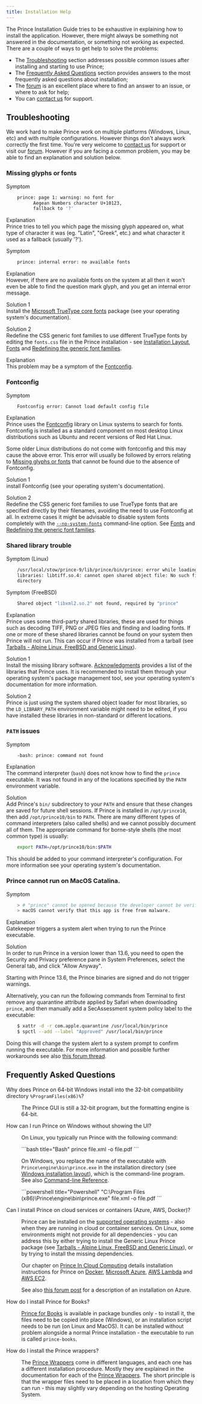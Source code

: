 ```yaml
---
title: Installation Help
---
```


The Prince Installation Guide tries to be exhaustive in explaining how to install the application. However, there might always be something not answered in the documentation, or something not working as expected. There are a couple of ways to get help to solve the problems:

-   The [Troubleshooting](#troubleshooting) section addresses possible common issues after installing and starting to use Prince;
-   The [Frequently Asked Questions](#frequently-asked-questions) section provides answers to the most frequently asked questions about installation;
-   The [forum](//www.princexml.com/forum/) is an excellent place where to find an answer to an issue, or where to ask for help;
-   You can [contact us](//www.princexml.com/contact/) for support.

## Troubleshooting

We work hard to make Prince work on multiple platforms (Windows, Linux, etc) and with multiple configurations. However things don't always work correctly the first time. You're very welcome to [contact us](//www.princexml.com/contact/) for support or visit our [forum](//www.princexml.com/forum/). However if you are facing a common problem, you may be able to find an explanation and solution below.

### Missing glyphs or fonts

Symptom  
```bash
    prince: page 1: warning: no font for
          Aegean Numbers character U+10123,
          fallback to '?'
```
Explanation  
Prince tries to tell you which page the missing glyph appeared on, what type of character it was (eg. "Latin", "Greek", etc.) and what character it used as a fallback (usually '?').

Symptom  
```bash
    prince: internal error: no available fonts
```
Explanation  
However, if there are no available fonts on the system at all then it won't even be able to find the question mark glyph, and you get an internal error message.

Solution 1  
Install the [Microsoft TrueType core fonts](http://corefonts.sourceforge.net) package (see your operating system's documentation).

Solution 2  
Redefine the CSS generic font families to use different TrueType fonts by editing the `fonts.css` file in the Prince installation - see [Installation Layout](installing.md#installation-layout), [Fonts](styling.md#fonts) and [Redefining the generic font families](styling.md#redefining-the-generic-font-families).

Explanation  
This problem may be a symptom of the [Fontconfig](#fontconfig).

### Fontconfig

Symptom  
```bash
    Fontconfig error: Cannot load default config file
```
Explanation  
Prince uses the [Fontconfig](https://www.fontconfig.org) library on Linux systems to search for fonts. Fontconfig is installed as a standard component on most desktop Linux distributions such as Ubuntu and recent versions of Red Hat Linux.

Some older Linux distributions do not come with fontconfig and this may cause the above error. This error will usually be followed by errors relating to [Missing glyphs or fonts](#missing-glyphs-or-fonts) that cannot be found due to the absence of Fontconfig.

Solution 1  
install Fontconfig (see your operating system's documentation).

Solution 2  
Redefine the CSS generic font families to use TrueType fonts that are specified directly by their filenames, avoiding the need to use Fontconfig at all. In extreme cases it might be advisable to disable system fonts completely with the [`--no-system-fonts`](command-line.md#cl-no-system-fonts) command-line option. See [Fonts](styling.md#fonts) and [Redefining the generic font families](styling.md#redefining-the-generic-font-families).

### Shared library trouble

Symptom (Linux)  
```bash
    /usr/local/stow/prince-9/lib/prince/bin/prince: error while loading shared
    libraries: libtiff.so.4: cannot open shared object file: No such file or
    directory
```
Symptom (FreeBSD)  
```bash
    Shared object "libxml2.so.2" not found, required by "prince"
```
Explanation  
Prince uses some third-party shared libraries, these are used for things such as decoding TIFF, PNG or JPEG files and finding and loading fonts. If one or more of these shared libraries cannot be found on your system then Prince will not run. This can occur if Prince was installed from a tarball (see [Tarballs - Alpine Linux, FreeBSD and Generic Linux](installing.md#tarballs---alpine-linux-freebsd-and-generic-linux)).

Solution 1  
Install the missing library software. [Acknowledgments](acknowledgements.md) provides a list of the libraries that Prince uses. It is recommended to install them through your operating system's package management tool, see your operating system's documentation for more information.

Solution 2  
Prince is just using the system shared object loader for most libraries, so the `LD_LIBRARY_PATH` environment variable might need to be edited, if you have installed these libraries in non-standard or different locations.

### `PATH` issues

Symptom  
```bash
    -bash: prince: command not found
```
Explanation  
The command interpreter (`bash`) does not know how to find the `prince` executable. It was not found in any of the locations specified by the `PATH` environment variable.

Solution  
Add Prince's `bin/` subdirectory to your `PATH` and ensure that these changes are saved for future shell sessions. If Prince is installed in `/opt/prince10`, then add `/opt/prince10/bin` to `PATH`. There are many different types of command interpreters (also called shells) and we cannot possibly document all of them. The appropriate command for borne-style shells (the most common type) is usually:

```bash
    export PATH=/opt/prince10/bin:$PATH
```
This should be added to your command interpreter's configuration. For more information see your operating system's documentation.

### Prince cannot run on MacOS Catalina.

Symptom  
```bash
    > # "prince" cannot be opened because the developer cannot be verified.
    > macOS cannot verify that this app is free from malware.
```
Explanation  
Gatekeeper triggers a system alert when trying to run the Prince executable.

Solution  
In order to run Prince in a version lower than 13.6, you need to open the Security and Privacy preference pane in System Preferences, select the General tab, and click "Allow Anyway".

Starting with Prince 13.6, the Prince binaries are signed and do not trigger warnings.

Alternatively, you can run the following commands from Terminal to first remove any quarantine attribute applied by Safari when downloading `prince`, and then manually add a SecAssessment system policy label to the executable:

```bash
    $ xattr -d -r com.apple.quarantine /usr/local/bin/prince
    $ spctl --add --label "Approved" /usr/local/bin/prince
```

Doing this will change the system alert to a system prompt to confirm running the executable.  For more information and possible further workarounds see also [this forum thread](https://www.princexml.com/forum/topic/4255/macos-catalina-prince-cannot-be-opened-because-the-developer).


## Frequently Asked Questions

<dl className="faq">
  <dt id="faq-win64"><p>Why does Prince on 64-bit Windows install into the 32-bit compatibility directory <code>%ProgramFiles(x86)%</code>? <a href="#faq-win64" className="hash-link"></a></p></dt>
  <dd><p>The Prince GUI is still a 32-bit program, but the formatting engine
  is 64-bit.</p></dd>

  <dt id="faq-win-no-ui"><p>How can I run Prince on Windows without showing the UI? <a href="#faq-win-no-ui" className="hash-link"></a></p></dt>
  <dd>
  <p>On Linux, you typically run Prince with the following command:</p>
```bash title="Bash"
    prince file.xml -o file.pdf
```
  <p>On Windows, you replace the name of the executable with <code>Prince\engine\bin\prince.exe</code> in the installation directory (see <a href="/doc/installing/#-on-windows-2">Windows installation layout</a>), which is the command-line program. See also <a href="/doc/command-line/">Command-line Reference</a>.</p>
```powershell title="Powershell"
    "C:\Program Files (x86)\Prince\engine\bin\prince.exe" file.xml -o file.pdf
```
  </dd>

  <dt id="faq-install-cloud"><p>Can I install Prince on cloud services or   containers (Azure, AWS, Docker)? <a href="#faq-install-cloud" className="hash-link"></a></p></dt>
  <dd><p>Prince can be installed on the <a href="/doc/installing/#installing-prince">supported operating systems</a> -   also when they are running in cloud or container services. On Linux, some   environments might not provide for all dependencies - you can address this   by either trying to install the Generic Linux Prince package (see   <a href="/doc/installing/#tarballs---alpine-linux-freebsd-and-generic-linux">Tarballs - Alpine Linux, FreeBSD and Generic Linux</a>),   or by trying to install the missing dependencies.</p>
  <p>Our chapter on <a href="/doc/server-integration/#prince-in-cloud-computing">Prince In Cloud Computing</a>   details installation instructions for Prince on <a href="/doc/server-integration/#prince-docker-image">Docker</a>,   <a href="/doc/server-integration/#prince-on-microsoft-azure">Microsoft Azure</a>,   <a href="/doc/server-integration/#prince-on-aws-lambda">AWS Lambda</a> and   <a href="/doc/server-integration/#prince-on-ec2">AWS EC2</a>.</p>
  <p>See also <a href="https://www.princexml.com/forum/topic/2094/silent-installation-on-windows#20332">this forum post</a>   for a description of an installation on Azure.</p></dd>

  <dt id="faq-install-books"><p>How do I install Prince for Books?   <a href="#faq-install-books" className="hash-link"></a></p></dt>
  <dd><p><a href="/doc/prince-for-books/">Prince for Books</a> is available   in package bundles only - to install it, the files need to be copied into   place (Windows), or an installation script needs to be run (on Linux and MacOS).   It can be installed without problem alongside a normal Prince installation -   the executable to run is called <code>prince-books</code>.</p></dd>

  <dt id="faq-install-wrappers"><p>How do I install the Prince wrappers?   <a href="#faq-install-wrappers" className="hash-link"></a></p></dt>
  <dd><p>The <a href="/doc/server-integration/#prince-wrappers">Prince Wrappers</a> come in   different languages, and each one has a different installation procedure.   Mostly they are explained in the documentation for each of the   <a href="/doc/server-integration/#prince-wrappers">Prince Wrappers</a>. The short principle   is that the wrapper files need to be placed in a location from which they can   run - this may slightly vary depending on the hosting Operating System.</p></dd>
</dl>
